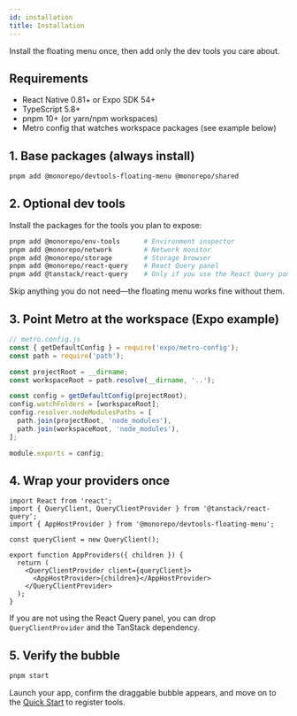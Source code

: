 ```yaml
---
id: installation
title: Installation
---
```


Install the floating menu once, then add only the dev tools you care about.

## Requirements
- React Native 0.81+ or Expo SDK 54+
- TypeScript 5.8+
- pnpm 10+ (or yarn/npm workspaces)
- Metro config that watches workspace packages (see example below)

## 1. Base packages (always install)
```bash
pnpm add @monorepo/devtools-floating-menu @monorepo/shared
```

## 2. Optional dev tools
Install the packages for the tools you plan to expose:
```bash
pnpm add @monorepo/env-tools      # Environment inspector
pnpm add @monorepo/network        # Network monitor
pnpm add @monorepo/storage        # Storage browser
pnpm add @monorepo/react-query    # React Query panel
pnpm add @tanstack/react-query    # Only if you use the React Query panel
```
Skip anything you do not need—the floating menu works fine without them.

## 3. Point Metro at the workspace (Expo example)
```ts
// metro.config.js
const { getDefaultConfig } = require('expo/metro-config');
const path = require('path');

const projectRoot = __dirname;
const workspaceRoot = path.resolve(__dirname, '..');

const config = getDefaultConfig(projectRoot);
config.watchFolders = [workspaceRoot];
config.resolver.nodeModulesPaths = [
  path.join(projectRoot, 'node_modules'),
  path.join(workspaceRoot, 'node_modules'),
];

module.exports = config;
```

## 4. Wrap your providers once
```tsx
import React from 'react';
import { QueryClient, QueryClientProvider } from '@tanstack/react-query';
import { AppHostProvider } from '@monorepo/devtools-floating-menu';

const queryClient = new QueryClient();

export function AppProviders({ children }) {
  return (
    <QueryClientProvider client={queryClient}>
      <AppHostProvider>{children}</AppHostProvider>
    </QueryClientProvider>
  );
}
```
If you are not using the React Query panel, you can drop `QueryClientProvider` and the TanStack dependency.

## 5. Verify the bubble
```bash
pnpm start
```
Launch your app, confirm the draggable bubble appears, and move on to the [Quick Start](./quick-start.md) to register tools.
